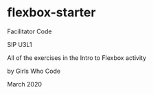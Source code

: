 # flexbox-starter
Facilitator Code

SIP U3L1 

All of the exercises in the Intro to Flexbox activity

by Girls Who Code

March 2020